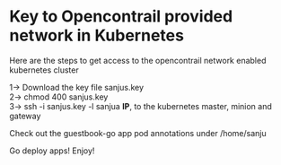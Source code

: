 Key to Opencontrail provided network in Kubernetes
==================================================

Here are the steps to get access to the opencontrail network enabled kubernetes cluster

1-> Download the key file sanjus.key  
2-> chmod 400 sanjus.key  
3-> ssh -i sanjus.key -l sanjua **IP**, to the kubernetes master, minion and gateway  

Check out the guestbook-go app pod annotations under /home/sanju  

Go deploy apps! Enjoy!
